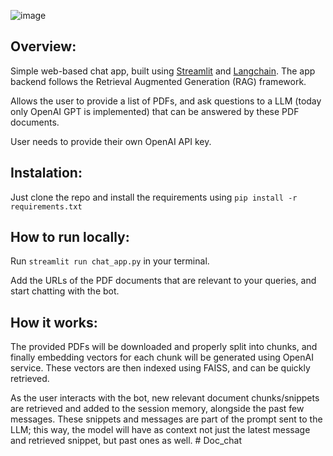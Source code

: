 
![image](https://github.com/ergv03/chat-with-pdf-llm/assets/23053920/969edf03-4451-4909-98d9-601d92a17e83)

## Overview:

Simple web-based chat app, built using [Streamlit](https://streamlit.io/) and [Langchain](https://python.langchain.com/). The app backend follows the Retrieval Augmented Generation (RAG) framework.

Allows the user to provide a list of PDFs, and ask questions to a LLM (today only OpenAI GPT is implemented) that can be answered by these PDF documents.

User needs to provide their own OpenAI API key.

## Instalation:

Just clone the repo and install the requirements using ```pip install -r requirements.txt```

## How to run locally:

Run ```streamlit run chat_app.py``` in your terminal.

Add the URLs of the PDF documents that are relevant to your queries, and start chatting with the bot. 

## How it works:

The provided PDFs will be downloaded and properly split into chunks, and finally embedding vectors for each chunk will be generated using OpenAI service. These vectors are then indexed using FAISS, and can be quickly retrieved.

As the user interacts with the bot, new relevant document chunks/snippets are retrieved and added to the session memory, alongside the past few messages. These snippets and messages are part of the prompt sent to the LLM; this way, the model will have as context not just the latest message and retrieved snippet, but past ones as well.
#   D o c _ c h a t  
 